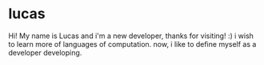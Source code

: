 # lucas
Hi! My name is Lucas and i'm a new developer, thanks for visiting! :)
i wish to learn more of languages of computation. 
now, i like to define myself as a developer developing.
